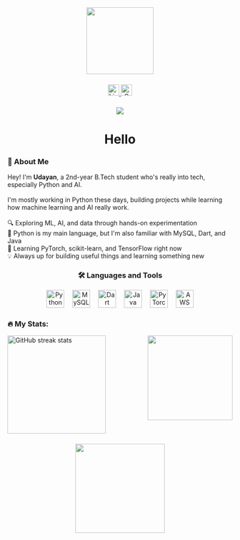<div align="center">
  <img height="150" src="https://media.tenor.com/VJqYwn0A6P4AAAAM/exploding-cat-cat-blowing-up.gif" />
</div>

###

<div align="center">
  <a href="https://in.linkedin.com/in/udayan-joshi-4034b0368" target="_blank">
    <img src="https://img.shields.io/static/v1?message=LinkedIn&logo=linkedin&label=&color=0077B5&logoColor=white&labelColor=&style=for-the-badge" height="25" alt="LinkedIn badge"/>
  </a>
  <a href="mailto:udayanjoshi12@gmail.com">
    <img src="https://img.shields.io/static/v1?message=Gmail&logo=gmail&label=&color=D14836&logoColor=white&labelColor=&style=for-the-badge" height="25" alt="Gmail badge"/>
  </a>
</div>

###

<div align="center">
  <img src="https://visitor-badge.laobi.icu/badge?page_id=azycr4yy.azycr4yy&" />
</div>

###

<h1 align="center">Hello</h1>

###

<h3 align="left">👋 About Me</h3>

<p align="left">
  Hey! I'm <strong>Udayan</strong>, a 2nd-year B.Tech student who's really into tech, especially Python and AI.<br><br>
  I'm mostly working in Python these days, building projects while learning how machine learning and AI really work.<br><br>
  🔍 Exploring ML, AI, and data through hands-on experimentation<br>
  🐍 Python is my main language, but I'm also familiar with MySQL, Dart, and Java<br>
  🧠 Learning PyTorch, scikit-learn, and TensorFlow right now<br>
  💡 Always up for building useful things and learning something new<br>
</p>

###

<h3 align="center">🛠 Languages and Tools</h3>

<div align="center">
  <img src="https://cdn.jsdelivr.net/gh/devicons/devicon/icons/python/python-original.svg" height="40" alt="Python logo" />
  <img width="10" />
  <img src="https://cdn.jsdelivr.net/gh/devicons/devicon/icons/mysql/mysql-original.svg" height="40" alt="MySQL logo" />
  <img width="10" />
  <img src="https://cdn.jsdelivr.net/gh/devicons/devicon/icons/dart/dart-original.svg" height="40" alt="Dart logo" />
  <img width="10" />
  <img src="https://cdn.jsdelivr.net/gh/devicons/devicon/icons/java/java-original.svg" height="40" alt="Java logo" />
  <img width="10" />
  <img src="https://cdn.jsdelivr.net/gh/devicons/devicon/icons/pytorch/pytorch-original.svg" height="40" alt="PyTorch logo" />
  <img width="10" />
  <img src="https://cdn.jsdelivr.net/gh/devicons/devicon/icons/amazonwebservices/amazonwebservices-line-wordmark.svg" height="40" alt="AWS logo" />
</div>

###

<h3 align="left">🔥 My Stats:</h3>

<img align="right" height="190" src="https://media.tenor.com/NwY5ppxLs_oAAAAM/kitten-keybo.gif" />

<div align="left">
  <img src="https://streak-stats.demolab.com?user=azycr4yy&locale=en&mode=daily&theme=dark&hide_border=false&border_radius=5&order=3" height="220" alt="GitHub streak stats" />
</div>

###

<div align="center">
  <img height="200" src="https://media.tenor.com/KdnRtRdEt24AAAAm/explosion-missile.webp" />
</div>
